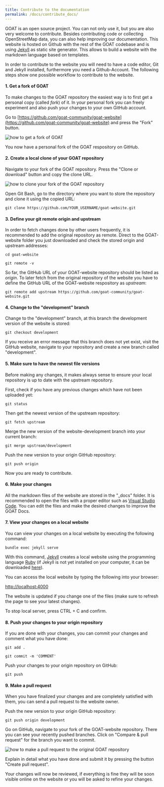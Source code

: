 ```yaml
---
title: Contribute to the documentation
permalink: /docs/contribute_docs/
---
```


GOAT is an open source project. You can not only use it, but you are also very welcome to contribute. Besides contributing code or collecting OpenStreetMap data, you can also help improving our documentation. This website is hosted on Github with the rest of the GOAT codebase and is using [Jekyll](https://jekyllrb.com/) as static site generator. This allows to build a website with the markdown language based on templates.

In order to contribute to the website you will need to have a code editor, Git and Jekyll installed, furthermore you need a Github-Account.
The following steps show one possible workflow to contribute to the website. 

#### 1. Get a fork of GOAT

To make changes to the GOAT repository the easiest way is to first get a personal copy (called <i>fork</i>) of it. In your personal fork you can freely experiment and also push your changes to your own GitHub account.

Go to [https://github.com/goat-community/goat-website](https://github.com/goat-community/goat-website) and press the "Fork" button. 

<img class="img-responsive" src="../../img/Docs/contribute_to_GOAT/git_fork.png" alt="how to get a fork of GOAT" title="Get a fork of GOAT"/>

You now have a personal fork of the GOAT respository on GitHub.

#### 2. Create a local clone of your GOAT repository

Navigate to your fork of the GOAT repository. Press the "Clone or download" button and copy the clone URL.

<img class="img-responsive" src="../../img/Docs/contribute_to_GOAT/git_clone_personal_repository.png" alt="how to clone your fork of the GOAT repository" title="Get a clone of your GOAT repository"/>

Open Git Bash, go to the directory where you want to store the repository and clone it using the copied URL:

`git clone https://github.com/YOUR_USERNAME/goat-website.git`

#### 3. Define your git remote origin and upstream

In order to fetch changes done by other users frequently, it is recommended to add the original repository as remote. Direct to the GOAT-website folder you just downloaded and check the stored origin and upstream addresses:

`cd goat-website`

`git remote -v`

So far, the GitHub URL of your GOAT-website repository should be listed as <i> origin</i>. To later fetch from the original repository of the website you have to define the GitHub URL of the GOAT-website respository as <i> upstream</i>: 

`git remote add upstream https://github.com/goat-community/goat-website.git`

#### 4. Change to the "development" branch

Change to the "development" branch, at this branch the development version of the website is stored:

`git checkout development`

If you receive an error message that this branch does not yet exist, visit the GitHub website, navigate to your repository and create a new branch called "development".

#### 5. Make sure to have the newest file versions

Before making any changes, it makes always sense to ensure your local repository is up to date with the upstream repository.

First, check if you have any previous changes which have not been uploaded yet:

`git status`

Then get the newest version of the upstream repository:

`git fetch upstream`

Merge the new version of the website-development branch into your current branch:

`git merge upstream/development`

Push the new version to your origin GitHub repository:

`git push origin`

Now you are ready to contribute.

#### 6. Make your changes

All the markdown files of the website are stored in the "_docs" folder. It is recommended to open the files with a proper editor such as [Visual Studio Code](https://code.visualstudio.com/). You can edit the files and make the desired changes to improve the GOAT Docs.

#### 7. View your changes on a local website

You can view your changes on a local website by executing the following command:

`bundle exec jekyll serve`

With this command, [Jekyll](https://jekyllrb.com/) creates a local website using the programming language [Ruby](https://www.ruby-lang.org/en/) (if Jekyll is not yet installed on your computer, it can be downloaded [here](https://jekyllrb.com/docs/installation/)). 

You can access the local website by typing the following into your browser: 

[http://localhost:4000](http://localhost:4000)

The website is updated if you change one of the files (make sure to refresh the page to see your latest changes).

To stop local server, press CTRL + C and confirm. 

#### 8. Push your changes to your origin repository

If you are done with your changes, you can commit your changes and comment what you have done:

`git add .`

`git commit -m 'COMMENT'`

Push your changes to your origin repository on GitHub:

`git push`

#### 9. Make a pull request

When you have finalized your changes and are completely satisfied with them, you can send a pull request to the website owner.

Push the new version to your origin GitHub repository:

`git push origin development`

Go on GitHub, navigate to your fork of the GOAT-website repository. There you can see your recently pushed branches. Click on "Compare & pull request" for the branch you want to commit.

<img class="img-responsive" src="../../img/Docs/contribute_to_GOAT/git_pull_request.png" alt="how to make a pull request to the original GOAT repository" title="Make a pull request"/>


Explain in detail what you have done and submit it by pressing the button "Create pull request".

Your changes will now be reviewed, if everything is fine they will be soon visible online on the website or you will be asked to refine your changes.

